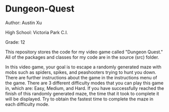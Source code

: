 # Dungeon-Quest
Author: Austin Xu

High School: Victoria Park C.I.

Grade: 12

This repository stores the code for my video game called "Dungeon Quest." All of the packages and classes for my code are in the source (src) folder.

In this video game, your goal is to escape a randomly generated maze with mobs such as spiders, spikes, and peashooters trying to hunt you down.
There are further instructions about the game in the instructions menu of the game.
There are 3 different difficulty modes that you can play this game in, which are: Easy, Medium, and Hard.
If you have successfully reached the finish of this randomly generated maze, the time that it took to complete it will be displayed.
Try to obtain the fastest time to complete the maze in each difficulty mode.
